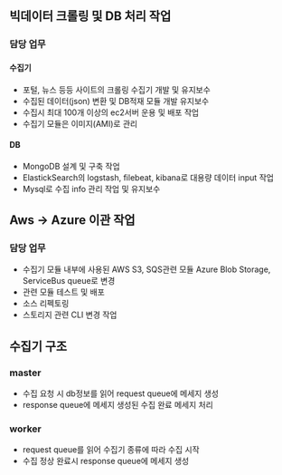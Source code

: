 ## 빅데이터 크롤링 및 DB 처리 작업

### 담당 업무

#### **수집기**
  - 포털, 뉴스 등등 사이트의 크롤링 수집기 개발 및 유지보수
  - 수집된 데이터(json) 변환 및 DB적재 모듈 개발 유지보수
  - 수집시 최대 100개 이상의 ec2서버 운용 및 배포 작업
  - 수집기 모듈은 이미지(AMI)로 관리

#### **DB**
  - MongoDB 설계 및 구축 작업
  - ElastickSearch의 logstash, filebeat, kibana로 대용량 데이터 input 작업 
  - Mysql로 수집 info 관리 작업 및 유지보수


## Aws → Azure 이관 작업

### 담당 업무

   - 수집기 모듈 내부에 사용된 AWS S3, SQS관련 모듈 Azure Blob Storage, ServiceBus queue로 변경
   - 관련 모듈 테스트 및 배포
   - 소스 리펙토링
   - 스토리지 관련 CLI 변경 작업


## 수집기 구조

### master
   - 수집 요청 시 db정보를 읽어 request queue에 메세지 생성
   - response queue에 메세지 생성된 수집 완료 메세지 처리
   
### worker
   - request queue를 읽어 수집기 종류에 따라 수집 시작
   - 수집 정상 완료시 response queue에 메세지 생성